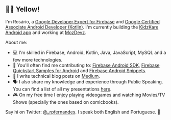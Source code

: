 ## :wave::smiley: Yellow!

I'm Rosário, a [Google Developer Expert for Firebase](https://developers.google.com/community/experts/directory/profile/profile-ros_C3_A1rio_pereira_fernandes) and [Google Certified Associate Android Developer (Kotlin)](https://www.credential.net/9a5bf0e6-f5a9-4552-9b9a-e84c7b821c09). I'm currently building the [KidzKare Android app](https://play.google.com/store/apps/details?id=mz.co.kidzkare.vaccines) and working at [MozDevz](https://github.com/mozdevz).

About me:
- :computer: I'm skilled in Firebase, Android, Kotlin, Java, JavaScript, MySQL and a few more technologies.
- :busts_in_silhouette:  You'll often find me contributing to:
[Firebase Android SDK](https://github.com/firebase/firebase-android-sdk),
[Firebase Quickstart Samples for Android](https://github.com/firebase/quickstart-android)
and [Firebase Android Snippets](https://github.com/firebase/snippets-android).
- :memo: I write technical blog posts on [Medium](https://medium.com/@rosariopfernandes).
- :speaking_head: I also share my knowledge and experience through Public Speaking. You can find a list of all my presentations [here](https://github.com/rosariopfernandes/rosariopfernandes/blob/main/presentations.md).
- :video_game: On my free time I enjoy playing videogames and watching Movies/TV Shows (specially the ones based on comicbooks).

Say hi on Twitter: [@_rpfernandes](_rpfernandes). I speak both English and Portuguese. 🙂
